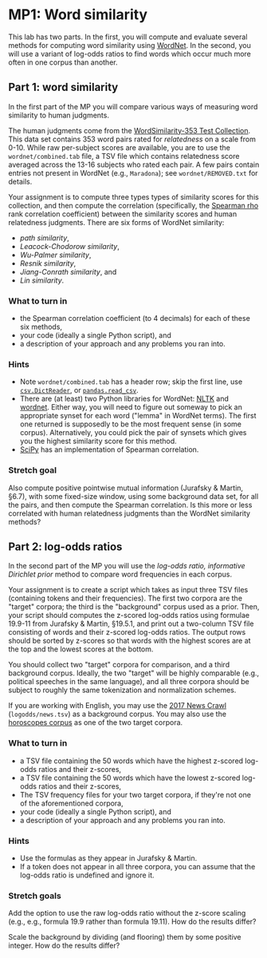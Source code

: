 # MP1: Word similarity

This lab has two parts.
In the first, you will compute and evaluate several methods for computing word similarity using [WordNet](https://wordnet.princeton.edu/).
In the second, you will use a variant of log-odds ratios to find words which occur much more often in one corpus than another.

## Part 1: word similarity

In the first part of the MP you will compare various ways of measuring word similarity to human judgments.

The human judgments come from the [WordSimilarity-353 Test Collection](http://www.cs.technion.ac.il/~gabr/resources/data/wordsim353/).
This data set contains 353 word pairs rated for _relatedness_ on a scale from 0-10.
While raw per-subject scores are available, you are to use the `wordnet/combined.tab` file, a TSV file which contains relatedness score averaged across the 13-16 subjects who rated each pair.
A few pairs contain entries not present in WordNet (e.g., `Maradona`); see `wordnet/REMOVED.txt` for details.

Your assignment is to compute three types types of similarity scores for this collection, and then compute the correlation (specifically, the [Spearman rho](https://en.wikipedia.org/wiki/Spearman%27s_rank_correlation_coefficient) rank correlation coefficient) between the similarity scores and human relatedness judgments.
There are six forms of WordNet similarity:

* _path similarity_,
* _Leacock-Chodorow similarity_,
* _Wu-Palmer similarity_,
* _Resnik similarity_,
* _Jiang-Conrath similarity_, and
* _Lin similarity_.

### What to turn in

* the Spearman correlation coefficient (to 4 decimals) for each of these six methods,
* your code (ideally a single Python script), and
* a description of your approach and any problems you ran into.

### Hints

* Note `wordnet/combined.tab` has a header row; skip the first line, use [`csv.DictReader`](https://docs.python.org/3/library/csv.html#csv.DictReader),
  or [`pandas.read_csv`](https://pandas.pydata.org/pandas-docs/stable/reference/api/pandas.read_csv.html).
* There are (at least) two Python libraries for WordNet:
  [NLTK](http://www.nltk.org/) and [wordnet](https://github.com/alvations/wordnet).
  Either way, you will need to figure out someway to pick an appropriate synset for each word ("lemma" in WordNet terms).
  The first one returned is supposedly to be the most frequent sense (in some corpus).
  Alternatively, you could pick the pair of synsets which gives you the highest similarity score for this method.
* [SciPy](https://www.scipy.org/) has an implementation of Spearman correlation.

### Stretch goal

Also compute positive pointwise mutual information (Jurafsky &amp; Martin, &sect;6.7), with some fixed-size window, using some background data set, for all the pairs, and then compute the Spearman correlation.
Is this more or less correlated with human relatedness judgments than the WordNet similarity methods?

## Part 2: log-odds ratios

In the second part of the MP you will use the _log-odds ratio, informative Dirichlet prior_ method to compare word frequencies in each corpus.

Your assignment is to create a script which takes as input three TSV files (containing tokens and their frequencies).
The first two corpora are the "target" corpora; the third is the "background" corpus used as a prior.
Then, your script should computes the z-scored log-odds ratios using formulae 19.9-11 from Jurafsky &amp; Martin, &sect;19.5.1,
and print out a two-column TSV file consisting of words and their z-scored log-odds ratios.
The output rows should be sorted by z-scores so that words with the highest scores are at the top and the lowest scores at the bottom.

You should collect two "target" corpora for comparison, and a third background corpus.
Ideally, the two "target" will be highly comparable (e.g., political speeches in the same language), and all three corpora should be subject to roughly the same tokenization and normalization schemes.

If you are working with English, you may use the [2017 News Crawl](https://github.com/language-technology-GC/frequency-distributions/blob/master/frequencies/news.2017-1.tsv) (`logodds/news.tsv`) as a background corpus. You may also use the [horoscopes corpus](https://github.com/language-technology-GC/frequency-distributions/blob/master/frequencies/horoscopes-1.tsv) as one of the two target corpora.

### What to turn in

* a TSV file containing the 50 words which have the highest z-scored log-odds ratios and their z-scores,
* a TSV file containing the 50 words which have the lowest z-scored log-odds ratios and their z-scores,
* The TSV frequency files for your two target corpora, if they're not one of the aforementioned corpora,
* your code (ideally a single Python script), and
* a description of your approach and any problems you ran into.

### Hints

* Use the formulas as they appear in Jurafsky &amp; Martin.
* If a token does not appear in all three corpora, you can assume that the log-odds ratio is undefined and ignore it.

### Stretch goals

Add the option to use the raw log-odds ratio without the z-score scaling (e.g., e.g., formula 19.9 rather than formula 19.11).
How do the results differ?

Scale the background by dividing (and flooring) them by some positive integer.
How do the results differ?
